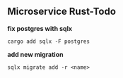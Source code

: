## Microservice Rust-Todo


**fix postgres with sqlx**
```
cargo add sqlx -F postgres
```

**add new migration**
```
sqlx migrate add -r <name>
```
